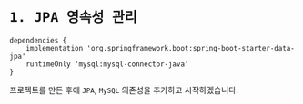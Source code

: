 # `1. JPA 영속성 관리`

```
dependencies {
    implementation 'org.springframework.boot:spring-boot-starter-data-jpa'
    runtimeOnly 'mysql:mysql-connector-java'
}
```

프로젝트를 만든 후에 `JPA`, `MySQL` 의존성을 추가하고 시작하겠습니다. 

